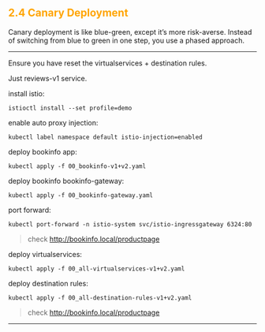 ## <font color="orange"> 2.4 Canary Deployment </font>
Canary deployment is like blue-green, except it’s more risk-averse. Instead of switching from blue to green in one step, you use a phased approach.

---
Ensure you have reset the virtualservices + destination rules.

Just reviews-v1 service.

install istio:
```
istioctl install --set profile=demo
```
enable auto proxy injection:
```
kubectl label namespace default istio-injection=enabled
```
deploy bookinfo app:
```
kubectl apply -f 00_bookinfo-v1+v2.yaml
```
deploy bookinfo bookinfo-gateway:
```
kubectl apply -f 00_bookinfo-gateway.yaml
```
port forward:  
```
kubectl port-forward -n istio-system svc/istio-ingressgateway 6324:80 
```
 > check http://bookinfo.local/productpage  

deploy virtualservices:
```
kubectl apply -f 00_all-virtualservices-v1+v2.yaml
```
deploy destination rules:
```
kubectl apply -f 00_all-destination-rules-v1+v2.yaml
```
> check http://bookinfo.local/productpage  
---